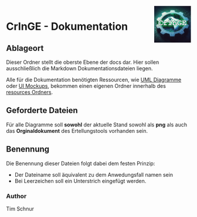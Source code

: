 <img src="./resources/img/logo.png" height="100" align="right">

# CrInGE - Dokumentation

## Ablageort

Dieser Ordner stellt die oberste Ebene der docs dar.
Hier sollen ausschließlich die Markdown Dokumentationsdateien liegen.

Alle für die Dokumentation benötigten Ressourcen, wie [UML Diagramme](https://github.com/Christian-2003/CrInGE/tree/master/docs/resources/UML) oder [UI Mockups](https://github.com/Christian-2003/CrInGE/tree/master/docs/resources/UI%20Mockup), bekommen einen eigenen Ordner innerhalb des [resources Ordners](https://github.com/Christian-2003/CrInGE/tree/master/docs/resources).

## Geforderte Dateien

Für alle Diagramme soll **sowohl** der aktuelle Stand sowohl als **png** als auch das **Orginaldokument** des Ertellungstools vorhanden sein.

## Benennung

Die Benennung dieser Dateien folgt dabei dem festen Prinzip:  

- Der Dateiname soll äquivalent zu dem Anwedungsfall namen sein
- Bei Leerzeichen soll ein Unterstrich eingefügt werden.

### Author

Tim Schnur
